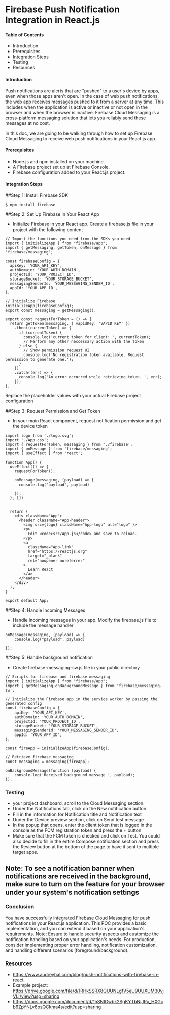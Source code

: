 # Firebase Push Notification Integration in React.js

#### Table of Contents

-   Introduction
-   Prerequisites
-   Integration Steps
-   Testing
-   Resources

#### Introduction

Push notifications are alerts that are "pushed" to a user's device by apps, even when those apps aren't open. In the case of web push notifications, the web app receives messages pushed to it from a server at any time. This includes when the application is active or inactive or not open in the browser and when the browser is inactive. Firebase Cloud Messaging is a cross-platform messaging solution that lets you reliably send these messages at no cost.

In this doc, we are going to be walking through how to set up Firebase Cloud Messaging to receive web push notifications in your React.js app.

#### Prerequisites

-   Node.js and npm installed on your machine.
-   A Firebase project set up at Firebase Console.
-   Firebase configuration added to your React.js project.

#### Integration Steps

##Step 1: Install Firebase SDK

```
$ npm install firebase
```

##Step 2: Set Up Firebase in Your React App

-   Initialize Firebase in your React app. Create a firebase.js file in your project with the following content

```
// Import the functions you need from the SDKs you need
import { initializeApp } from "firebase/app";
import { getMessaging, getToken, onMessage } from 'firebase/messaging';

const firebaseConfig = {
  apiKey: 'YOUR_API_KEY',
  authDomain: 'YOUR_AUTH_DOMAIN',
  projectId: 'YOUR_PROJECT_ID',
  storageBucket: 'YOUR_STORAGE_BUCKET',
  messagingSenderId: 'YOUR_MESSAGING_SENDER_ID',
  appId: 'YOUR_APP_ID',
};

// Initialize Firebase
initializeApp(firebaseConfig);
export const messaging = getMessaging();

export const requestForToken = () => {
  return getToken(messaging, { vapidKey: 'VAPID KEY' })
    .then((currentToken) => {
      if (currentToken) {
        console.log('current token for client: ', currentToken);
        // Perform any other neccessary action with the token
      } else {
        // Show permission request UI
        console.log('No registration token available. Request permission to generate one.');
      }
    })
    .catch((err) => {
      console.log('An error occurred while retrieving token. ', err);
    });
};
```

Replace the placeholder values with your actual Firebase project configuration

##Step 3: Request Permission and Get Token

-   In your main React component, request notification permission and get the device token

```
import logo from './logo.svg';
import './App.css';
import { requestForToken, messaging } from './firebase';
import { onMessage } from 'firebase/messaging';
import { useEffect } from 'react';

function App() {
  useEffect(() => {
    requestForToken();

    onMessage(messaging, (payload) => {
      console.log("payload", payload)

    });
  }, [])


  return (
    <div className="App">
      <header className="App-header">
        <img src={logo} className="App-logo" alt="logo" />
        <p>
          Edit <code>src/App.js</code> and save to reload.
        </p>
        <a
          className="App-link"
          href="https://reactjs.org"
          target="_blank"
          rel="noopener noreferrer"
        >
          Learn React
        </a>
      </header>
    </div>
  );
}

export default App;
```

##Step 4: Handle Incoming Messages

-   Handle incoming messages in your app. Modify the firebase.js file to include the message handler

```
onMessage(messaging, (payload) => {
    console.log("payload", payload)

});
```

##Step 5: Handle background notification

-   Create firebase-messaging-sw.js file in your public directory

```
// Scripts for firebase and firebase messaging
import { initializeApp } from "firebase/app";
import { getMessaging,onBackgroundMessage } from 'firebase/messaging-sw';

// Initialize the Firebase app in the service worker by passing the generated config
const firebaseConfig = {
    apiKey: 'YOUR_API_KEY',
    authDomain: 'YOUR_AUTH_DOMAIN',
    projectId: 'YOUR_PROJECT_ID',
    storageBucket: 'YOUR_STORAGE_BUCKET',
    messagingSenderId: 'YOUR_MESSAGING_SENDER_ID',
    appId: 'YOUR_APP_ID',
};

const fireApp = initializeApp(firebaseConfig);

// Retrieve firebase messaging
const messaging = messaging(fireApp);

onBackgroundMessage(function (payload) {
    console.log('Received background message ', payload);
});
```

### Testing

-   your project dashboard, scroll to the Cloud Messaging section.
-   Under the Notifications tab, click on the New notification button
-   Fill in the information for Notification title and Notification text
-   Under the Device preview section, click on Send test message
-   In the popup that opens, enter the client token that is logged in the console as the FCM registration token and press the + button
-   Make sure that the FCM token is checked and click on Test. You could also decide to fill in the entire Compose notification section and press the Review button at the bottom of the page to have it sent to multiple target apps.

## Note: To see a notification banner when notifications are received in the background, make sure to turn on the feature for your browser under your system's notification settings

### Conclusion

You have successfully integrated Firebase Cloud Messaging for push notifications in your React.js application. This POC provides a basic implementation, and you can extend it based on your application's requirements.
Note: Ensure to handle security aspects and customize the notification handling based on your application's needs. For production, consider implementing proper error handling, notification customization, and handling different scenarios (foreground/background).

### Resources

-   https://www.audreyhal.com/blog/push-notifications-with-firebase-in-react
-   Example project: https://drive.google.com/file/d/1RHkSSRX8QUUNLgfV5eU9UUXUM30vjVLI/view?usp=sharing
-   https://docs.google.com/document/d/1hSNIGwbk2SgKYTbNjJRu_HXGcb6ZpYNLv6psQCkma4s/edit?usp=sharing
